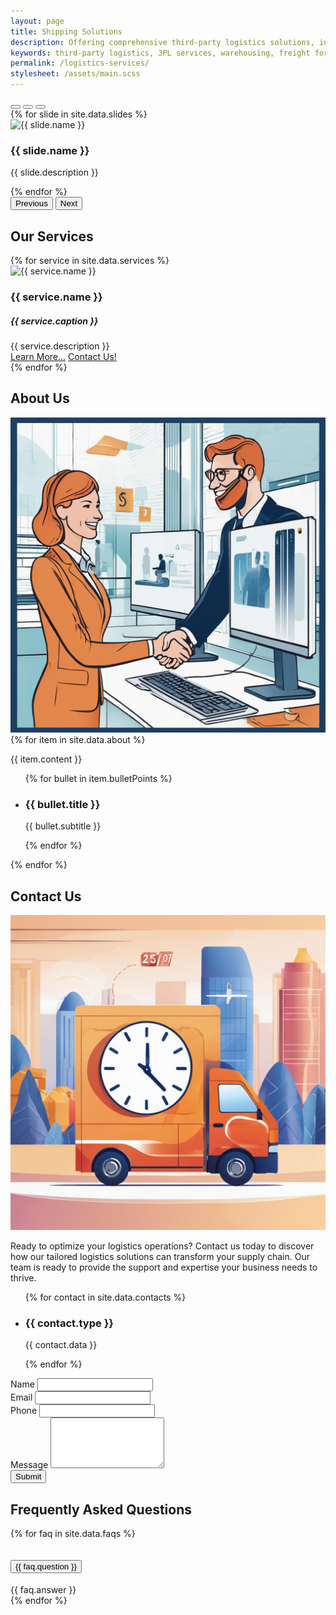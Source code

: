 ```yaml
---
layout: page
title: Shipping Solutions
description: Offering comprehensive third-party logistics solutions, including warehousing, freight forwarding, and supply chain management.
keywords: third-party logistics, 3PL services, warehousing, freight forwarding, supply chain management
permalink: /logistics-services/
stylesheet: /assets/main.scss
---
```

<!-- Overview -->
<div class="container">
    <div class="row justify-content-center">
        <div class="col-md-8">
            <div id="overviewCarousel" class="carousel slide" data-bs-ride="carousel">
                <!-- Indicators -->
                <div class="carousel-indicators">
                    <button type="button" data-bs-target="#overviewCarousel" data-bs-slide-to="0" class="active" aria-current="true" aria-label="Slide 1"></button>
                    <button type="button" data-bs-target="#overviewCarousel" data-bs-slide-to="1" aria-label="Slide 2"></button>
                    <button type="button" data-bs-target="#overviewCarousel" data-bs-slide-to="2" aria-label="Slide 3"></button>
                </div>
                <!-- Slides -->
                <div class="carousel-inner">
                    {% for slide in site.data.slides %}
                    <div class="carousel-item {% if forloop.first %}active{% endif %}">
                        <div class="ratio ratio-1x1">
                            <img src="{{ slide.image }}" class="img-fluid rounded mx-auto d-block" alt="{{ slide.name }}">
                        </div>
                        <div class="carousel-caption fs-4 bg-black opacity-75">
                            <h3>{{ slide.name }}</h3>
                            <p>{{ slide.description }}</p>
                        </div>
                    </div>
                    {% endfor %}
                </div>
                <!-- Controls -->
                <button class="carousel-control-prev" type="button" data-bs-target="#overviewCarousel" data-bs-slide="prev">
                    <span class="carousel-control-prev-icon" aria-hidden="true"></span>
                    <span class="visually-hidden">Previous</span>
                </button>
                <button class="carousel-control-next" type="button" data-bs-target="#overviewCarousel" data-bs-slide="next">
                    <span class="carousel-control-next-icon" aria-hidden="true"></span>
                    <span class="visually-hidden">Next</span>
                </button>
            </div>
        </div>    
    </div>
</div>

<!-- Services -->
<section id="services">
    <div class="container">
        <h2 class="text-center mt-5 mb-3">Our Services</h2>
        <div class="row row-cols-1 row-cols-sm-1 row-cols-md-3 gy-3 g-md-2">
            {% for service in site.data.services %}
            <div class="col">
                <div class="card" id="{{ service.id }}">
                    <img src="{{ service.image }}" class="card-img-top" alt="{{ service.name }}">
                    <div class="card-body">
                        <h3 class="card-title">{{ service.name }}</h3>
                        <h5 class="card-subtitle text-body-secondary mb-2">{{ service.caption }}</h5>
                        <div class="card-text">{{ service.description }}</div>
                    </div>
                    <div class="card-footer">
                        <div class="d-flex justify-content-between">
                            <a href="#" class="btn btn-primary">Learn More...</a>
                            <a href="#contact" class="btn btn-secondary">Contact Us!</a>
                        </div>
                    </div>
                </div>
            </div>
            {% endfor %}
        </div>
    </div>
</section>

<!-- About -->
<section id="about">
    <div class="container">
        <h2 class="text-center mt-5 mb-3">About Us</h2>
        <div class="row gy-2">
            <div class="col-md-6">
                <img src="\assets\images\shipping\customer-service-3.png" alt="About us" class="img-fluid rounded">
            </div>
            <div class="col-md-6">
                {% for item in site.data.about %}
                <p class="fs-5">{{ item.content }}</p>
                <ul class="list-group list-group-flush">
                    {% for bullet in item.bulletPoints %}
                    <li class="list-group-item fs-3 border border-0">
                        <div class="row row-cols-auto">
                            <div class="col">
                                <!-- Icon -->
                                <i class="{{ bullet.icon }}"></i>
                            </div>
                            <div class="col">
                                <!-- Content -->
                                <h3>{{ bullet.title }}</h3>
                                <p class="text-body-secondary fs-5">{{ bullet.subtitle }}</p>
                            </div>
                        </div>
                    </li>
                    {% endfor %}
                </ul>
                {% endfor %}
            </div>
        </div>
    </div>
</section>

<!--- Contact -->
<section id="contact">
    <div class="container">
        <h2 class="text-center mt-5 mb-3">Contact Us</h2>
        <div class="row gy-2">
            <div class="col-md-6 order-md-1 order-first">
                <div class="card border border-0">
                    <img src="\assets\images\shipping\expedited-shipping-2.png" alt="Expedited Shipping" class="card-img opacity-50">
                    <div class="card-img-overlay">
                        <div class="card-text">
                            <p class="fs-5">Ready to optimize your logistics operations? Contact us today to discover how our tailored logistics solutions can transform your supply chain. Our team is ready to provide the support and expertise your business needs to thrive.</p>
                        </div>
                        <div class="card-text">
                            <ul class="list-group">
                                {% for contact in site.data.contacts %}
                                <li class="list-group-item bg-transparent fs-3 border border-0">
                                    <div class="row row-cols-auto">
                                        <div class="col">
                                            <!-- Icon -->
                                            <i class="{{ contact.icon }}"></i>
                                        </div>
                                        <div class="col">
                                            <!-- Content -->
                                            <h3>{{ contact.type }}</h3>
                                            <p class="text-body-secondary fs-5">{{ contact.data }}</p>
                                        </div>
                                    </div>
                                </li>
                                {% endfor %}
                            </ul>
                        </div>
                    </div>
                </div>
            </div>
            <div class="col-md-6 order-md-0 order-last">
                <form>
                    <div class="mb-3">
                        <label for="name" class="form-label">Name</label>
                        <input type="text" class="form-control" id="name" required data-bs-toggle="tooltip" data-bs-placement="bottom" data-bs-custom-class="tooltip-info" data-bs-title="Enter your first and last name.">
                    </div>
                    <div class="mb-3">
                        <label for="email" class="form-label">Email</label>
                        <input type="email" class="form-control" id="email" required data-bs-toggle="tooltip" data-bs-placement="bottom" data-bs-custom-class="tooltip-info" data-bs-title="Enter your email address.">
                    </div>
                    <div class="mb-3">
                        <label for="phone" class="form-label">Phone</label>
                        <input type="tel" class="form-control" id="phone" required data-bs-toggle="tooltip" data-bs-placement="bottom" data-bs-custom-class="tooltip-info" data-bs-title="Enter your phone number.">
                    </div>
                    <div class="mb-3">
                        <label for="message" class="form-label">Message</label>
                        <textarea class="form-control" id="message" rows="5" required data-bs-toggle="tooltip" data-bs-placement="bottom" data-bs-custom-class="tooltip-info" data-bs-title="Enter a brief description and any additional details."></textarea>
                    </div>
                    <button type="submit" class="btn btn-primary">Submit</button>
                </form>
            </div>
        </div>
    </div>
</section>

<!-- FAQs -->
<section id="faq">
    <div class="container">
        <h2 class="text-center mt-5 mb-3">Frequently Asked Questions</h2>
        <div class="accordion" id="faqAccordion">
            {% for faq in site.data.faqs %}
            <div class="accordion-item">
                <h2 class="accordion-header" id="{{ faq.headingId }}">
                    <button class="accordion-button" type="button" data-bs-toggle="collapse" data-bs-target="#{{ faq.collapseId }}" aria-expanded="true" aria-controls="{{ faq.collapseId }}">
                        {{ faq.question }}
                    </button>
                </h2>
                <div id="{{ faq.collapseId }}" class="accordion-collapse collapse show" aria-labelledby="{{ faq.headingId }}" data-bs-parent="#faqAccordion">
                    <div class="accordion-body">
                        {{ faq.answer }}
                    </div>
                </div>
            </div>
            {% endfor %}
        </div>
    </div>
</section>
